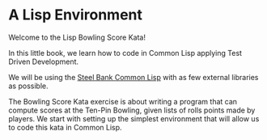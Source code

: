 # A Lisp Environment

Welcome to the Lisp Bowling Score Kata! 

In this little book, we learn how to code in Common Lisp applying Test Driven Development. 

We will be using the [Steel Bank Common Lisp](https://www/sbcl/org/) with as few external libraries as possible.

The Bowling Score Kata exercise is about writing a program that can compute scores at the Ten-Pin Bowling, given lists of rolls points made by players.
We start with setting up the simplest environment that will allow us to code this kata in Common Lisp.
